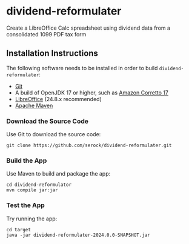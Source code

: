 # dividend-reformulater
Create a LibreOffice Calc spreadsheet using dividend data from a consolidated 1099 PDF tax form

## Installation Instructions
The following software needs to be installed in order to build `dividend-reformulater`:

* [Git](https://git-scm.com/downloads)
* A build of OpenJDK 17 or higher, such as [Amazon Corretto 17](https://aws.amazon.com/corretto/)
* [LibreOffice](https://www.libreoffice.org/download/download-libreoffice/) (24.8.x recommended)
* [Apache Maven](https://maven.apache.org/)

### Download the Source Code
Use Git to download the source code:

```Shell
git clone https://github.com/serock/dividend-reformulater.git
```

### Build the App
Use Maven to build and package the app:

```Shell
cd dividend-reformulator
mvn compile jar:jar
```

### Test the App
Try running the app:

```Shell
cd target
java -jar dividend-reformulater-2024.0.0-SNAPSHOT.jar
```
